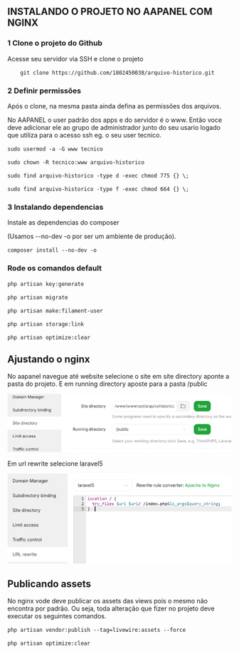 ## INSTALANDO O PROJETO NO AAPANEL COM NGINX

### 1 Clone o projeto do Github

Acesse seu servidor via SSH e clone o projeto

``` 
    git clone https://github.com/1802450038/arquivo-historico.git
``` 

### 2 Definir permissões

Após o clone, na mesma pasta ainda defina as permissões dos arquivos.

No AAPANEL o user padrão dos apps e do servidor é o www. Então voce deve adicionar ele ao grupo de administrador junto do seu usario logado que utiliza para o acesso ssh eg. o seu user tecnico.

``` 
sudo usermod -a -G www tecnico
``` 


``` 
sudo chown -R tecnico:www arquivo-historico
``` 


``` 
sudo find arquivo-historico -type d -exec chmod 775 {} \;
``` 


``` 
sudo find arquivo-historico -type f -exec chmod 664 {} \;
``` 

### 3 Instalando dependencias

Instale as dependencias do composer

<muted> (Usamos --no-dev -o por ser um ambiente de produção).</muted>


``` 
composer install --no-dev -o
```

### Rode os comandos default

``` 
php artisan key:generate
``` 

``` 
php artisan migrate
``` 

``` 
php artisan make:filament-user
``` 

``` 
php artisan storage:link
``` 

``` 
php artisan optimize:clear
``` 

## Ajustando o nginx

No aapanel navegue até website selecione o site em site directory aponte a pasta do projeto. E em running directory aposte para a pasta /public

![alt text](manual/image.png)

Em url rewrite selecione laravel5

![alt text](manual/image2.png)

## Publicando assets

No nginx vode deve publicar os assets das views pois o mesmo não encontra por padrão. Ou seja, toda alteração que fizer no projeto deve executar os seguintes comandos.

```
php artisan vendor:publish --tag=livewire:assets --force
```

``` 
php artisan optimize:clear
``` 